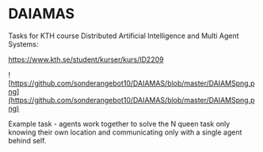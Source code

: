 # DAIAMAS

Tasks for KTH course Distributed Artificial Intelligence and Multi Agent Systems:

https://www.kth.se/student/kurser/kurs/ID2209

![https://github.com/sonderangebot10/DAIAMAS/blob/master/DAIAMSpng.png](https://github.com/sonderangebot10/DAIAMAS/blob/master/DAIAMSpng.png)
  
Example task - agents work together to solve the N queen task only knowing their own location and communicating only with a single agent behind self.

